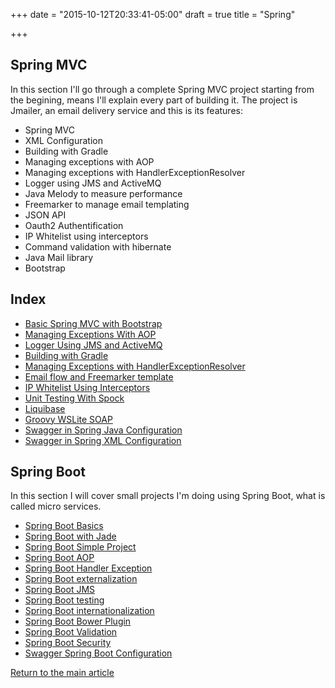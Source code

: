 +++
date = "2015-10-12T20:33:41-05:00"
draft = true
title = "Spring"

+++

## Spring MVC

In this section I'll go through a complete Spring MVC project starting from the begining, means I'll explain every part of building it. The project is Jmailer, an email delivery service and this is its features:

* Spring MVC
* XML Configuration
* Building with Gradle
* Managing exceptions with AOP
* Managing exceptions with HandlerExceptionResolver
* Logger using JMS and ActiveMQ
* Java Melody to measure performance
* Freemarker to manage email templating
* JSON API
* Oauth2 Authentification
* IP Whitelist using interceptors
* Command validation with hibernate
* Java Mail library
* Bootstrap

## Index

* [Basic Spring MVC with Bootstrap](/techtalk/spring/spring_mvc)
* [Managing Exceptions With AOP](/techtalk/spring/spring_aop)
* [Logger Using JMS and ActiveMQ](/techtalk/spring/spring_jms_logger)
* [Building with Gradle](/techtalk/spring/spring_gradle)
* [Managing Exceptions with HandlerExceptionResolver](/techtalk/spring/spring_handler_exception_resolver)
* [Email flow and Freemarker template](/techtalk/spring/spring_freemarker)
* [IP Whitelist Using Interceptors](/techtalk/spring/spring_interceptor)
* [Unit Testing With Spock](/techtalk/spring/spring_unit_testing_spock)
* [Liquibase](/techtalk/spring/spring_liquibase)
* [Groovy WSLite SOAP](/techtalk/spring/spring_wslite_soap)
* [Swagger in Spring Java Configuration](/techtalk/spring/spring_swagger_java_configuration)
* [Swagger in Spring XML Configuration](/techtalk/spring/spring_swagger_xml_configuration)

## Spring Boot

In this section I will cover small projects I'm doing using Spring Boot, what is called micro services.

* [Spring Boot Basics](/techtalk/spring/spring_boot)
* [Spring Boot with Jade](/techtalk/spring/spring_boot_jade)
* [Spring Boot Simple Project](/techtalk/spring/spring_boot_jmailer)
* [Spring Boot AOP](/techtalk/spring/spring_boot_aop)
* [Spring Boot Handler Exception](/techtalk/spring/spring_boot_handler_exception)
* [Spring Boot externalization](/techtalk/spring/spring_boot_externalization)
* [Spring Boot JMS](/techtalk/spring/spring_boot_freemarker)
* [Spring Boot testing](/techtalk/spring/spring_boot_testing)
* [Spring Boot internationalization](/techtalk/spring/spring_boot_internationalization)
* [Spring Boot Bower Plugin](/techtalk/spring/spring_boot_bower_plugin)
* [Spring Boot Validation](/techtalk/spring/spring_boot_validation)
* [Spring Boot Security](/techtalk/spring/spring_boot_security)
* [Swagger Spring Boot Configuration](/techtalk/spring/spring_swagger_boot_configuration)

[Return to the main article](/techtalk/techtalks)
